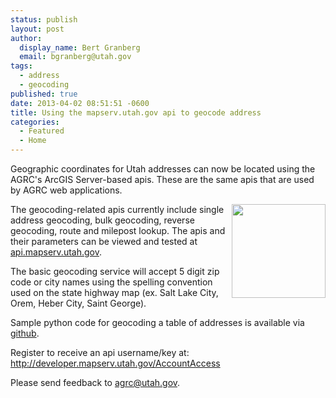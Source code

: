 ```yaml
---
status: publish
layout: post
author:
  display_name: Bert Granberg
  email: bgranberg@utah.gov
tags:
  - address
  - geocoding
published: true
date: 2013-04-02 08:51:51 -0600
title: Using the mapserv.utah.gov api to geocode address
categories:
  - Featured
  - Home
---
```

<p>Geographic coordinates for Utah addresses can now be located using the AGRC's ArcGIS Server-based apis. These are the same apis that are used by AGRC web applications.
<div style="float:right"><a href="http://api.mapserv.utah.gov"><img src="{{ "/images/agrcapiexplorer-150x150.png" | prepend: site.baseurl }}" alt="" title="agrcapiexplorer" width="150" height="150"/></a></div>
<p>The geocoding-related apis currently include single address geocoding, bulk geocoding, reverse geocoding, route and milepost lookup. The apis and their parameters can be viewed and tested at <a href="http://api.mapserv.utah.gov">api.mapserv.utah.gov</a>.</p>
<p>The basic geocoding service will accept 5 digit zip code or city names using the spelling convention used on the state highway map (ex. Salt Lake City, Orem, Heber City, Saint George).</p>
<p>Sample python code for geocoding a table of addresses is available via <a href="https://gist.github.com/BGranberg/5272025">github</a>.</p>
<p>Register to receive an api username/key at: <a href="http://developer.mapserv.utah.gov/AccountAccess">http://developer.mapserv.utah.gov/AccountAccess</a></p>
<p>Please send feedback to <a href="mailto:agrc@utah.gov">agrc@utah.gov</a>.</p>
